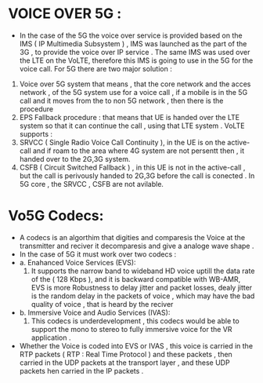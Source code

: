 # VOICE OVER 5G :
* In the case of the 5G the voice over service is provided based on the IMS ( IP Multimedia Subsystem ) , IMS was launched as the part of the 3G , to provide the voice over IP service .
The same IMS was used over the LTE on the VoLTE, therefore this IMS is going to use in the 5G for the voice call.
For 5G there are two major solution :
1. Voice over 5G system that means , that the core network and the acces network , of the 5G system use for a voice call , if a mobile is in the 5G call and it moves from the to non 5G network , then there is the  procedure
2. EPS Fallback procedure : that means that UE is handed over the LTE system so that it can continue the call , using that LTE system .
VoLTE supports :
1. SRVCC ( Single Radio Voice Call Continuity ), in the UE is on the active-call and if roam to the area where 4G system are not persentt then , it handed over to the 2G,3G system.
2. CSFB ( Circuit Switched Fallback ) , in this UE is not in the active-call , but the call is perivously handed to 2G,3G before the call is conected .
In 5G core , the SRVCC , CSFB are not avilable.

 # Vo5G Codecs:
 * A codecs is an algorthim that digities and comparesis the Voice at the transmitter and  reciver it decomparesis and give a analoge wave shape .
 * In the case of 5G it must work over two codecs :
 * a. Enahanced Voice Services (EVS):
   1. It supports the narrow band to wideband HD voice uptill the data rate of the ( 128 Kbps ), and it is backward compatible with WB-AMR, EVS is more Robustness to delay jitter and packet losses, dealy jitter is the random delay in the packets of voice , which may have the bad quality of voice , that is heard by the reciver
* b. Immersive Voice and Audio Services (IVAS):
  1. This codecs is underdevelopment , this codecs would be able to support the mono to stereo  to fully immersive voice for the VR application .
* Whether the Voice is coded into EVS  or IVAS , this voice is carried in the RTP packets ( RTP : Real Time Protocol ) and these packets , then carried in the UDP packets at the transport layer , and these UDP packets hen carried in the IP packets . 
